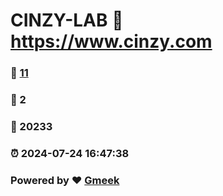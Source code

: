 # CINZY-LAB :link: https://www.cinzy.com 
### :page_facing_up: [11](https://www.cinzy.com/tag.html) 
### :speech_balloon: 2 
### :hibiscus: 20233 
### :alarm_clock: 2024-07-24 16:47:38 
### Powered by :heart: [Gmeek](https://github.com/Meekdai/Gmeek)
